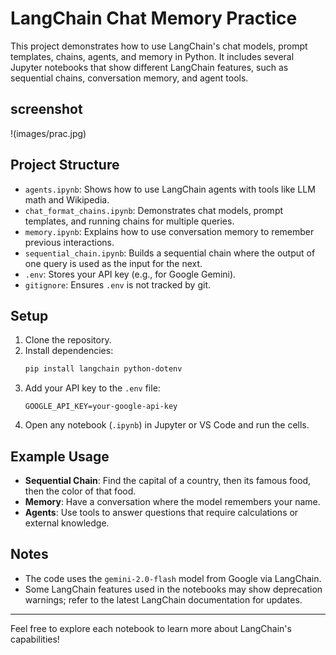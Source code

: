 # LangChain Chat Memory Practice

This project demonstrates how to use LangChain's chat models, prompt templates, chains, agents, and memory in Python. It includes several Jupyter notebooks that show different LangChain features, such as sequential chains, conversation memory, and agent tools.

## screenshot
!(images/prac.jpg)

## Project Structure

- `agents.ipynb`: Shows how to use LangChain agents with tools like LLM math and Wikipedia.
- `chat_format_chains.ipynb`: Demonstrates chat models, prompt templates, and running chains for multiple queries.
- `memory.ipynb`: Explains how to use conversation memory to remember previous interactions.
- `sequential_chain.ipynb`: Builds a sequential chain where the output of one query is used as the input for the next.
- `.env`: Stores your API key (e.g., for Google Gemini).
- `gitignore`: Ensures `.env` is not tracked by git.

## Setup

1. Clone the repository.
2. Install dependencies:
    ```sh
    pip install langchain python-dotenv
    ```
3. Add your API key to the `.env` file:
    ```
    GOOGLE_API_KEY=your-google-api-key
    ```
4. Open any notebook (`.ipynb`) in Jupyter or VS Code and run the cells.

## Example Usage

- **Sequential Chain**: Find the capital of a country, then its famous food, then the color of that food.
- **Memory**: Have a conversation where the model remembers your name.
- **Agents**: Use tools to answer questions that require calculations or external knowledge.

## Notes

- The code uses the `gemini-2.0-flash` model from Google via LangChain.
- Some LangChain features used in the notebooks may show deprecation warnings; refer to the latest LangChain documentation for updates.

---

Feel free to explore each notebook to learn more about LangChain's capabilities!